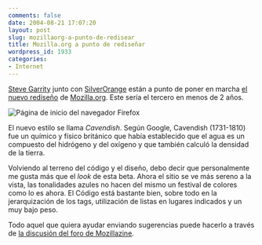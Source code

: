 ```yaml
---
comments: false
date: 2004-08-21 17:07:20
layout: post
slug: mozillaorg-a-punto-de-redisear
title: Mozilla.org a punto de rediseñar
wordpress_id: 1933
categories:
- Internet
---
```


[Steve Garrity](http://actsofvolition.com/) junto con [SilverOrange](http://www.silverorange.com/) están a punto de poner en marcha [el nuevo rediseño](http://website-beta.mozilla.org/) de [Mozilla.org](http://www.mozilla.org). Este sería el tercero en menos de 2 años.





![Página de inicio del navegador Firefox](http://www.minid.net/images/firefox-home.png)





El nuevo estilo se llama _Cavendish_. Según Google, Cavendish (1731-1810) fue un químico y físico británico que había establecido que el agua es un compuesto del hidrógeno y del oxígeno y que también calculó la densidad de la tierra.





Volviendo al terreno del código y el diseño, debo decir que personalmente me gusta más que el _look_ de esta beta. Ahora el sitio se ve más sereno a la vista, las tonalidades azules no hacen del mismo un festival de colores como lo es ahora. El Código está bastante bien, sobre todo en la jerarquización de los tags, utilización de listas en lugares indicados y un muy bajo peso.





Todo aquel que quiera ayudar enviando sugerencias puede hacerlo a través de [la discusión del foro de Mozillazine](http://forums.mozillazine.org/viewtopic.php?p=734601).




 
